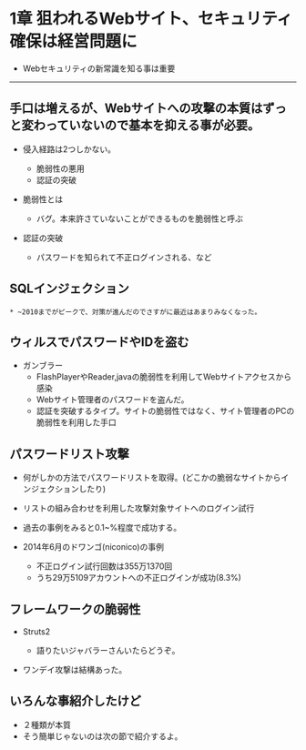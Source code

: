 # 1章 狙われるWebサイト、セキュリティ確保は経営問題に

* Webセキュリティの新常識を知る事は重要

---

## 手口は増えるが、Webサイトへの攻撃の本質はずっと変わっていないので基本を抑える事が必要。

* 侵入経路は2つしかない。
    * 脆弱性の悪用
    * 認証の突破

* 脆弱性とは
    * バグ。本来許さていないことができるものを脆弱性と呼ぶ

* 認証の突破
    * パスワードを知られて不正ログインされる、など

## SQLインジェクション
    * ~2010までがピークで、対策が進んだのでさすがに最近はあまりみなくなった。

## ウィルスでパスワードやIDを盗む

* ガンブラー
    * FlashPlayerやReader,javaの脆弱性を利用してWebサイトアクセスから感染
    * Webサイト管理者のパスワードを盗んだ。
    * 認証を突破するタイプ。サイトの脆弱性ではなく、サイト管理者のPCの脆弱性を利用した手口
 
## パスワードリスト攻撃

* 何がしかの方法でパスワードリストを取得。(どこかの脆弱なサイトからインジェクションしたり)

* リストの組み合わせを利用した攻撃対象サイトへのログイン試行

* 過去の事例をみると0.1~%程度で成功する。

* 2014年6月のドワンゴ(niconico)の事例
    * 不正ログイン試行回数は355万1370回
    * うち29万5109アカウントへの不正ログインが成功(8.3%)

## フレームワークの脆弱性

* Struts2
    * 語りたいジャバラーさんいたらどうぞ。

* ワンデイ攻撃は結構あった。

## いろんな事紹介したけど 

* ２種類が本質
*  そう簡単じゃないのは次の節で紹介するよ。




